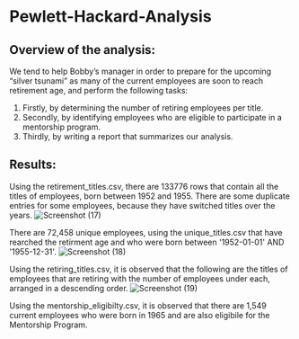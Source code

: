 # Pewlett-Hackard-Analysis
## Overview of the analysis:

We tend to help Bobby’s manager in order to prepare for the upcoming “silver tsunami” as many of the current employees are soon to reach retirement age, and perform the following tasks:

1. Firstly, by determining the number of retiring employees per title.
2. Secondly, by identifying employees who are eligible to participate in a mentorship program.
3. Thirdly, by writing a report that summarizes our analysis.

## Results:
Using the retirement_titles.csv, there are 133776 rows that contain all the titles of employees, born between 1952 and 1955. There are some duplicate entries for some employees, because they have switched titles over the years.
![Screenshot (17)](https://user-images.githubusercontent.com/73635290/219366908-0a7aa984-0d8f-48ee-855e-127d31fb66a9.png)

There are 72,458 unique employees, using the unique_titles.csv that have rearched the retirment age and who were born between '1952-01-01' AND '1955-12-31'. 
![Screenshot (18)](https://user-images.githubusercontent.com/73635290/219575931-838ff54b-608a-4dbd-a867-6d83b92baff5.png)

Using the retiring_titles.csv, it is observed that the following are the titles of employees that are retiring with the number of employees under each, arranged in a descending order.
![Screenshot (19)](https://user-images.githubusercontent.com/73635290/219578544-19f47106-7a99-4179-a671-3e8f4d7c5a12.png)

Using the mentorship_eligibilty.csv, it is observed that there are 1,549 current employees who were born in 1965 and are also eligibile for the Mentorship Program.
